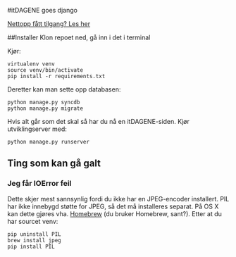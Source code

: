 #itDAGENE goes django

[Nettopp fått tilgang? Les her](https://github.com/itdagene-ntnu/itdagene/wiki/Erfaringskriv)

##Installer
Klon repoet ned, gå inn i det i terminal

Kjør:

    virtualenv venv
    source venv/bin/activate
    pip install -r requirements.txt

Deretter kan man sette opp databasen:

    python manage.py syncdb
    python manage.py migrate

Hvis alt går som det skal så har du nå en itDAGENE-siden. Kjør utviklingserver med:

    python manage.py runserver


## Ting som kan gå galt

### Jeg får IOError feil

Dette skjer mest sannsynlig fordi du ikke har en JPEG-encoder installert. PIL har ikke
innebygd støtte for JPEG, så det må installeres separat. På OS X kan dette gjøres vha.
[Homebrew](http://brew.sh/) (du bruker Homebrew, sant?). Etter at du har sourcet venv:

    pip uninstall PIL
    brew install jpeg
    pip install PIL
